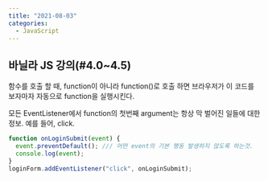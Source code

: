 ```yaml
---
title: "2021-08-03"
categories:
  - JavaScript
---
```


## 바닐라 JS 강의(#4.0~4.5)

함수를 호출 할 때, function이 아니라 function()로 호출 하면 브라우저가 이 코드를 보자마자 자동으로 function을 실행시킨다.

모든 EventListener에서 function의 첫번째 argument는 항상 막 벌어진 일들에 대한 정보. 예를 들어, click.

```javascript
function onLoginSubmit(event) {
  event.preventDefault(); /// 어떤 event의 기본 행동 발생하지 않도록 하는것.
  console.log(event);
}
loginForm.addEventListener("click", onLoginSubmit);
```
